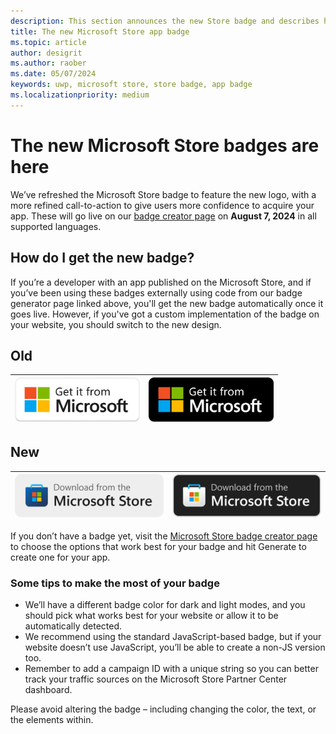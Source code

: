 ```yaml
---
description: This section announces the new Store badge and describes how you can use it for your app
title: The new Microsoft Store app badge
ms.topic: article
author: desigrit
ms.author: raober
ms.date: 05/07/2024
keywords: uwp, microsoft store, store badge, app badge
ms.localizationpriority: medium
---
```


# The new Microsoft Store badges are here

We’ve refreshed the Microsoft Store badge to feature the new logo, with a more refined call-to-action to give users more confidence to acquire your app. These will go live on our [badge creator page](https://apps.microsoft.com/badge) on **August 7, 2024** in all supported languages.

## How do I get the new badge?

If you’re a developer with an app published on the Microsoft Store, and if you’ve been using these badges externally using code from our badge generator page linked above, you'll get the new badge automatically once it goes live. However, if you've got a custom implementation of the badge on your website, you should switch to the new design.

## Old

| <img src="../images/old-badge-dark.png" width="200" alt="Old Store badge for dark mode">  | <img src="../images/old-badge-light.png" width="200" alt="Old Store badge for light mode"> |
| ------------- | ------------- |

## New

| <img src="../images/new-badge-dark.png" width="256" alt="New Store badge for dark mode">  | <img src="../images/new-badge-light.png" width="256" alt="New Store badge for light mode"> |
| ------------- | ------------- |


If you don’t have a badge yet, visit the [Microsoft Store badge creator page](https://apps.microsoft.com/badge) to choose the options that work best for your badge and hit Generate to create one for your app.

### Some tips to make the most of your badge
* We’ll have a different badge color for dark and light modes, and you should pick what works best for your website or allow it to be automatically detected.
* We recommend using the standard JavaScript-based badge, but if your website doesn’t use JavaScript, you’ll be able to create a non-JS version too.
* Remember to add a campaign ID with a unique string so you can better track your traffic sources on the Microsoft Store Partner Center dashboard.

Please avoid altering the badge – including changing the color, the text, or the elements within.
